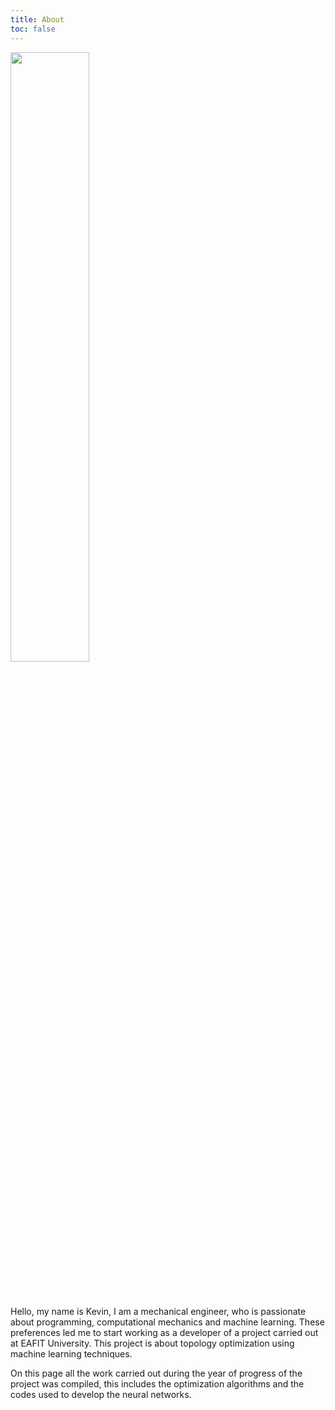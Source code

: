```yaml
---
title: About
toc: false
---
```


<div class="mb-6">
    <img src="/img/avatar.jpeg" style="width:50%; height:50%; padding-bottom: 3em;">
</div>

Hello, my name is Kevin, I am a mechanical engineer, who is passionate about programming, computational mechanics and machine learning. These preferences led me to start working as a developer of a project carried out at EAFIT University. This project is about topology optimization using machine learning techniques.

On this page all the work carried out during the year of progress of the project was compiled, this includes the optimization algorithms and the codes used to develop the neural networks.

